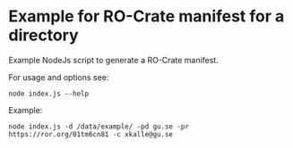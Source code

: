 # Example for RO-Crate manifest for a directory

Example NodeJs script to generate a RO-Crate manifest.

For usage and options see:

`node index.js --help`


Example:

`node index.js -d /data/example/ -pd gu.se -pr https://ror.org/01tm6cn81 -c xkalle@gu.se`